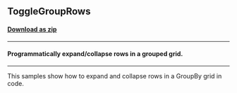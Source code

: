 ## ToggleGroupRows
#### [Download as zip](https://minhaskamal.github.io/DownGit/#/home?url=https://github.com/GrapeCity/ComponentOne-WinForms-Samples/tree/master/NetFramework\TrueDBGrid\VB\ToggleGroupRows)
____
#### Programmatically expand/collapse rows in a grouped grid.
____
This samples show how to expand and collapse rows in a GroupBy grid in code. 